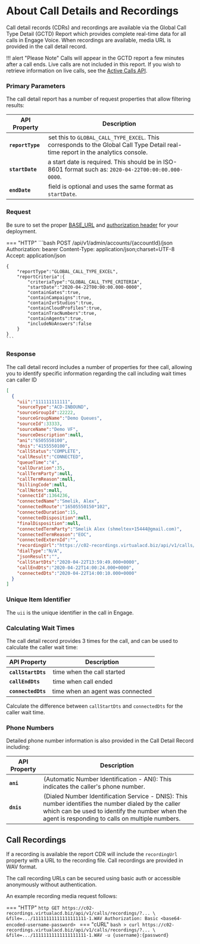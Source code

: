 # About Call Details and Recordings

Call detail records (CDRs) and recordings are available via the Global Call Type Detail (GCTD) Report which provides complete real-time data for all calls in Engage Voice. When recordings are available, media URL is provided in the call detail record.

!!! alert "Please Note"
    Calls will appear in the GCTD report a few minutes after a call ends. Live calls are not included in this report. If you wish to retrieve information on live calls, see the [Active Calls API](../../../dialing/active-calls).

### Primary Parameters

The call detail report has a number of request properties that allow filtering results:

| API Property | Description |
|-|-|
| **`reportType`** | set this to `GLOBAL_CALL_TYPE_EXCEL`. This corresponds to the Global Call Type Detail real-time report in the analytics console. |
| **`startDate`** | a start date is required. This should be in ISO-8601 format such as: `2020-04-22T00:00:00.000-0000`. |
| **`endDate`** | field is optional and uses the same format as `startDate`. |

###  Request

Be sure to set the proper [BASE_URL](../../../basics/uris/#resources-and-parameters) and [authorization header](../../../authentication/auth-ringcentral) for your deployment.

=== "HTTP"
    ```bash
    POST /api/v1/admin/accounts/{accountId}/json
    Authorization: bearer <myAccessToken>
    Content-Type: application/json;charset=UTF-8
    Accept: application/json

    {
    	"reportType":"GLOBAL_CALL_TYPE_EXCEL",
    	"reportCriteria":{
    		"criteriaType":"GLOBAL_CALL_TYPE_CRITERIA",
    		"startDate":"2020-04-22T00:00:00.000-0000",
    		"containGates":true,
    		"containCampaigns":true,
    		"containIvrStudios":true,
    		"containCloudProfiles":true,
    		"containTracNumbers":true,
    		"containAgents":true,
    		"includeNoAnswers":false
    	}
    }
    ```

### Response

The call detail record includes a number of properties for thee call, allowing you to identify specific information regarding the call including wait times can caller ID

```json
[
  {
    "uii":"111111111111",
    "sourceType":"ACD-INBOUND",
    "sourceGroupId":22222,
    "sourceGroupName":"Demo Queues",
    "sourceId":33333,
    "sourceName":"Demo VF",
    "sourceDescription":null,
    "ani":"6505550100",
    "dnis":"4155550100",
    "callStatus":"COMPLETE",
    "callResult":"CONNECTED",
    "queueTime":"4",
    "callDuration":35,
    "callTermParty":null,
    "callTermReason":null,
    "billingCode":null,
    "callNotes":null,
    "connectId":1364236,
    "connectedName":"Smelik, Alex",
    "connectedRoute":"16505550150*102",
    "connectedDuration":15,
    "connectedDisposition":null,
    "finalDisposition":null,
    "connectedTermParty":"Smelik Alex (shmeltex+15444@gmail.com)",
    "connectedTermReason":"EOC",
    "connectedExternId":"",
    "recordingUrl":"https://c02-recordings.virtualacd.biz/api/v1/calls/recordings/?...&file=.../11111111111111111111-1.WAV",
    "dialType":"N/A",
    "jsonResult":"",
    "callStartDts":"2020-04-22T13:59:49.000+0000",
    "callEndDts":"2020-04-22T14:00:24.000+0000",
    "connectedDts":"2020-04-22T14:00:10.000+0000"
  }
]
```

### Unique Item Identifier

The `uii` is the unique identifier in the call in Engage.

### Calculating Wait Times

The call detail record provides 3 times for the call, and can be used to calculate the caller wait time:

| API Property | Description |
|-|-|
| **`callStartDts`** | time when the call started |
| **`callEndDts`** | time when call ended |
| **`connectedDts`** | time when an agent was connected |

Calculate the difference between `callStartDts` and `connectedDts` for the caller wait time.

### Phone Numbers

Detailed phone number information is also provided in the Call Detail Record including:

| API Property | Description |
|-|-|
| **`ani`** | (Automatic Number Identification - ANI): This indicates the caller's phone number. |
| **`dnis`** | (Dialed Number Identification Service - DNIS): This number identifies the number dialed by the caller which can be used to identify the number when the agent is responding to calls on multiple numbers. |

## Call Recordings

If a recording is available the report CDR will include the `recordingUrl` property with a URL to the recording file. Call recordings are provided in WAV format.

The call recording URLs can be secured using basic auth or accessible anonymously without authentication.

An example recording media request follows:

=== "HTTP"
    ```http
    GET https://c02-recordings.virtualacd.biz/api/v1/calls/recordings/?... \
    &file=.../11111111111111111111-1.WAV
    Authorization: Basic <base64-encoded-username-password>
    ```
=== "cURL"
    ```bash
    > curl https://c02-recordings.virtualacd.biz/api/v1/calls/recordings/?... \
         &file=.../11111111111111111111-1.WAV
         -u {username}:{password}
    ```
